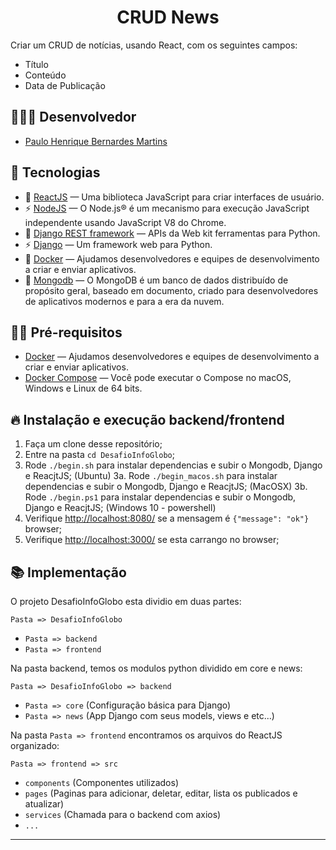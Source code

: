 <h1 align="center">
  CRUD News
</h1>

Criar um CRUD de notícias, usando React, com os seguintes campos:

- Título
- Conteúdo
- Data de Publicação

## 👨🏼‍💻 Desenvolvedor

- [Paulo Henrique Bernardes Martins](http://phdeveloper.com.br/)

## 🚀 Tecnologias

- 💾 [ReactJS](https://pt-br.reactjs.org/) — Uma biblioteca JavaScript para criar interfaces de usuário.
- ⚡ [NodeJS](https://nodejs.org/en/) — O Node.js® é um mecanismo para execução JavaScript independente usando JavaScript V8 do Chrome.
- 💾 [Django REST framework](https://www.django-rest-framework.org/) — APIs da Web kit ferramentas para Python.
- ⚡ [Django](https://www.djangoproject.com/) — Um framework web para Python.
- 🐳 [Docker](https://www.docker.com/) — Ajudamos desenvolvedores e equipes de desenvolvimento a criar e enviar aplicativos.
- 🍃 [Mongodb](https://www.mongodb.com//) — O MongoDB é um banco de dados distribuído de propósito geral, baseado em documento, criado para desenvolvedores de aplicativos modernos e para a era da nuvem.

## ✋🏻 Pré-requisitos

- [Docker](https://www.docker.com/) — Ajudamos desenvolvedores e equipes de desenvolvimento a criar e enviar aplicativos.
- [Docker Compose](https://docs.docker.com/compose/install/) — Você pode executar o Compose no macOS, Windows e Linux de 64 bits.

## 🔥 Instalação e execução backend/frontend

1. Faça um clone desse repositório;
2. Entre na pasta `cd DesafioInfoGlobo`;
3. Rode `./begin.sh` para instalar dependencias e subir o Mongodb, Django e ReacjtJS; (Ubuntu)
3a. Rode `./begin_macos.sh` para instalar dependencias e subir o Mongodb, Django e ReacjtJS; (MacOSX)
3b. Rode `./begin.ps1` para instalar dependencias e subir o Mongodb, Django e ReacjtJS; (Windows 10 - powershell)
4. Verifique [http://localhost:8080/](http://localhost:8080/) se a mensagem é `{"message": "ok"}` browser;
5. Verifique [http://localhost:3000/](http://localhost:3000/) se esta carrango no browser;

## 📚 Implementação

O projeto DesafioInfoGlobo esta dividio em duas partes:

`Pasta => DesafioInfoGlobo`
- `Pasta => backend`
- `Pasta => frontend`

Na pasta backend, temos os modulos python dividido em core e news:

`Pasta => DesafioInfoGlobo => backend `
- `Pasta => core` (Configuração básica para Django)
- `Pasta => news` (App Django com seus models, views e etc...)

Na pasta `Pasta => frontend` encontramos os arquivos do ReactJS organizado:

`Pasta => frontend => src`
- `components` (Componentes utilizados)
- `pages` (Paginas para adicionar, deletar, editar, lista os publicados e atualizar)
- `services` (Chamada para o backend com axios)
- `...`

---
